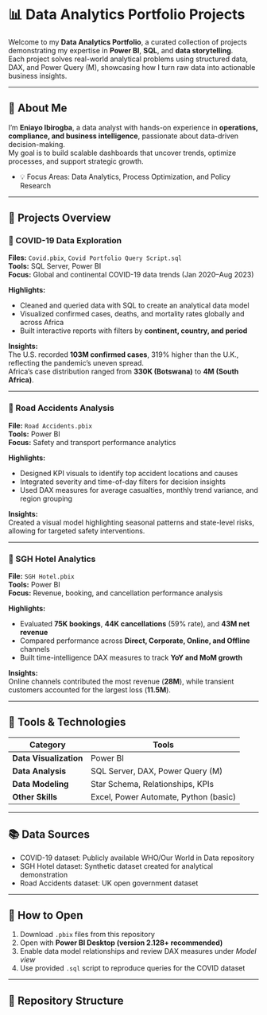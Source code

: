 # 📊 Data Analytics Portfolio Projects

Welcome to my **Data Analytics Portfolio**, a curated collection of projects demonstrating my expertise in **Power BI**, **SQL**, and **data storytelling**.  
Each project solves real-world analytical problems using structured data, DAX, and Power Query (M), showcasing how I turn raw data into actionable business insights.

---

## 🧠 About Me
I’m **Eniayo Ibirogba**, a data analyst with hands-on experience in **operations, compliance, and business intelligence**, passionate about data-driven decision-making.  
My goal is to build scalable dashboards that uncover trends, optimize processes, and support strategic growth. 
- 💡 Focus Areas: Data Analytics, Process Optimization, and Policy Research  

---

## 🚀 Projects Overview

### 🦠 COVID-19 Data Exploration
**Files:** `Covid.pbix`, `Covid Portfolio Query Script.sql`  
**Tools:** SQL Server, Power BI  
**Focus:** Global and continental COVID-19 data trends (Jan 2020–Aug 2023)

**Highlights:**
- Cleaned and queried data with SQL to create an analytical data model  
- Visualized confirmed cases, deaths, and mortality rates globally and across Africa  
- Built interactive reports with filters by **continent, country, and period**  

**Insights:**  
The U.S. recorded **103M confirmed cases**, 319% higher than the U.K., reflecting the pandemic’s uneven spread.  
Africa’s case distribution ranged from **330K (Botswana)** to **4M (South Africa)**.


---

### 🚗 Road Accidents Analysis
**File:** `Road Accidents.pbix`  
**Tools:** Power BI  
**Focus:** Safety and transport performance analytics  

**Highlights:**
- Designed KPI visuals to identify top accident locations and causes  
- Integrated severity and time-of-day filters for decision insights  
- Used DAX measures for average casualties, monthly trend variance, and region grouping  

**Insights:**  
Created a visual model highlighting seasonal patterns and state-level risks, allowing for targeted safety interventions.


---

### 🏨 SGH Hotel Analytics
**File:** `SGH Hotel.pbix`  
**Tools:** Power BI  
**Focus:** Revenue, booking, and cancellation performance analysis  

**Highlights:**
- Evaluated **75K bookings**, **44K cancellations** (59% rate), and **43M net revenue**  
- Compared performance across **Direct, Corporate, Online, and Offline** channels  
- Built time-intelligence DAX measures to track **YoY and MoM growth**  

**Insights:**  
Online channels contributed the most revenue (**28M**), while transient customers accounted for the largest loss (**11.5M**).  



---

## 🧰 Tools & Technologies

| Category | Tools |
|-----------|-------|
| **Data Visualization** | Power BI |
| **Data Analysis** | SQL Server, DAX, Power Query (M) |
| **Data Modeling** | Star Schema, Relationships, KPIs |
| **Other Skills** | Excel, Power Automate, Python (basic) |

---

## 📚 Data Sources
- COVID-19 dataset: Publicly available WHO/Our World in Data repository  
- SGH Hotel dataset: Synthetic dataset created for analytical demonstration  
- Road Accidents dataset: UK open government dataset  

---

## 🧩 How to Open
1. Download `.pbix` files from this repository  
2. Open with **Power BI Desktop (version 2.128+ recommended)**  
3. Enable data model relationships and review DAX measures under *Model view*  
4. Use provided `.sql` script to reproduce queries for the COVID dataset

---

## 📂 Repository Structure

